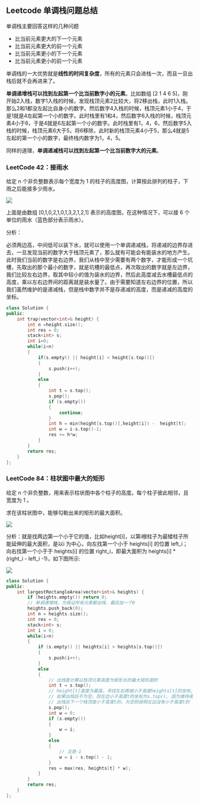 ## Leetcode 单调栈问题总结

单调栈主要回答这样的几种问题

  - 比当前元素更大的下一个元素
  - 比当前元素更大的前一个元素
  - 比当前元素更小的下一个元素
  - 比当前元素更小的前一个元素

 单调栈的一大优势就是**线性的时间复杂度**，所有的元素只会进栈一次，而且一旦出栈后就不会再进来了。

   **单调递增栈可以找到左起第一个比当前数字小的元素**。比如数组 [2 1 4 6 5]，刚开始2入栈，数字1入栈的时候，发现栈顶元素2比较大，将2移出栈，此时1入栈。那么2和1都没左起比自身小的数字。然后数字4入栈的时候，栈顶元素1小于4，于是1就是4左起第一个小的数字。此时栈里有1和4，然后数字6入栈的时候，栈顶元素4小于6，于是4就是6左起第一个小的数字。此时栈里有1，4，6，然后数字5入栈的时候，栈顶元素6大于5，将6移除，此时新的栈顶元素4小于5，那么4就是5左起的第一个小的数字，最终栈内数字为1，4，5。

   同样的道理，**单调递减栈可以找到左起第一个比当前数字大的元素**。
   
 ### LeetCode 42：接雨水
 给定 n 个非负整数表示每个宽度为 1 的柱子的高度图，计算按此排列的柱子，下雨之后能接多少雨水。

![](https://github.com/bryceustc/LeetCode_Note/blob/master/cpp/Trapping-Rain-Water/Image/rainwatertrap.png)

上面是由数组 [0,1,0,2,1,0,1,3,2,1,2,1] 表示的高度图，在这种情况下，可以接 6 个单位的雨水（蓝色部分表示雨水）。 

分析：

必须两边高，中间低可以装下水，就可以使用一个单调递减栈，将递减的边界存进去，一旦发现当前的数字大于栈顶元素了，那么就有可能会有能装水的地方产生。此时我们当前的数字是右边界，我们从栈中至少需要有两个数字，才能形成一个坑槽，先取出的那个最小的数字，就是坑槽的最低点，再次取出的数字就是左边界，我们比较左右边界，取其中较小的值为装水的边界，然后此高度减去水槽最低点的高度，乘以左右边界间的距离就是装水量了。由于需要知道左右边界的位置，所以我们虽然维护的是递减栈，但是栈中数字并不是存递减的高度，而是递减的高度的坐标。

```c++
class Solution {
public:
    int trap(vector<int>& height) {
        int n =height.size();
        int res = 0;
        stack<int> s;
        int i=0;
        while(i<n)
        {
            if(s.empty() || height[i] < height[s.top()])
            {
                s.push(i++);
            }
            else
            {
                int t = s.top();
                s.pop();
                if (s.empty())
                {
                    continue;
                }
                int h = min(height[s.top()],height[i]) -  height[t];
                int w = i-s.top()-1;
                res += h*w;
            }
        }
        return res;
    }
};
```

### LeetCode 84：柱状图中最大的矩形
给定 n 个非负整数，用来表示柱状图中各个柱子的高度。每个柱子彼此相邻，且宽度为 1 。

求在该柱状图中，能够勾勒出来的矩形的最大面积。

![](https://assets.leetcode-cn.com/aliyun-lc-upload/uploads/2018/10/12/histogram_area.png)

分析：就是找两边第一个小于它的值，比如height[i]，以第i根柱子为最矮柱子所能延伸的最大面积，是以i 为中心，向左找第一个小于 heights[i] 的位置 left_i；向右找第一个小于于 heights[i] 的位置 right_i，即最大面积为 heights[i] * (right_i - left_i -1)，如下图所示:

![](https://pic.leetcode-cn.com/441ac778821dc26689b31466bced9f61ec241f092bf7e4f0f8699ef4fa3be1b2-1559826097853.png)
```c++
class Solution {
public:
    int largestRectangleArea(vector<int>& heights) {
        if (heights.empty()) return 0;
        // 单调递增栈，为保证所有元素都出栈，最后加一个0
        heights.push_back(0);
        int n = heights.size();
        int res = 0;
        stack<int> s;
        int i = 0;
        while(i<n)
        {
            if (s.empty() || heights[i] > heights[s.top()])
            {
                s.push(i++);
            }
            else
            {
                // 出栈是计算以栈顶元素高度为矩形长的最大矩形面积
                int t = s.top();  
                // height[t]高度为最高，寻找左右两端小于高度heights[t]的坐标,右边小于高度t的坐标为i，
                // 如果出栈后不为空，则左边小于高度t的坐标为s.top(), 因为维持递增序列，
                // 出栈后下一个栈顶是小于高度t的，为空则说明左边没有小于高度t的
                s.pop();
                int w = 0;
                if (s.empty())
                {
                    w = i;
                }
                else
                {
                    // 注意-1
                    w = i - s.top() - 1;
                }
                res = max(res, heights[t] * w);
            }
        }
        return res;
    }
};
```
